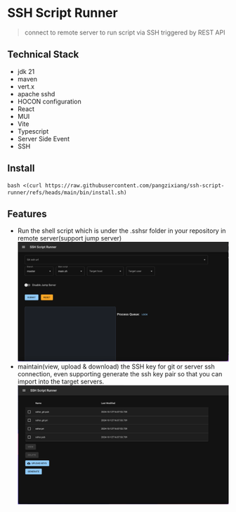 # SSH Script Runner
> connect to remote server to run script via SSH triggered by REST API
## Technical Stack
- jdk 21
- maven
- vert.x
- apache sshd
- HOCON configuration
- React
- MUI
- Vite
- Typescript
- Server Side Event
- SSH
## Install
```shell
bash <(curl https://raw.githubusercontent.com/pangzixiang/ssh-script-runner/refs/heads/main/bin/install.sh)
```

## Features

- Run the shell script which is under the .sshsr folder in your repository in remote server(support jump server)
  ![image](examples/img/run_script_screen.png)
- maintain(view, upload & download) the SSH key for git or server ssh connection, even supporting generate the ssh key
  pair so that you can import into the target servers.
  ![image](examples/img/ssh_key_screen.png)